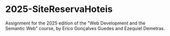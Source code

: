 # 2025-SiteReservaHoteis
Assignment for the 2025 edition of the "Web Development and the Semantic Web" course, by Erico Gonçalves Guedes and Ezequiel Demetras.
